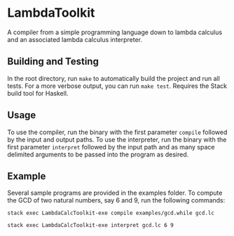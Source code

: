 # LambdaToolkit
A compiler from a simple programming language down to lambda calculus and an associated lambda calculus interpreter.

## Building and Testing
In the root directory, run `make` to automatically build the project and run all tests. For a more verbose output, you can run `make test`. Requires the Stack build tool for Haskell.

## Usage
To use the compiler, run the binary with the first parameter `compile` followed by the input and output paths.
To use the interpreter, run the binary with the first parameter `interpret` followed by the input path and as many space delimited arguments to be passed into the program as desired.

## Example 
Several sample programs are provided in the examples folder. To compute the GCD of two natural numbers, say 6 and 9, run the following commands:

`stack exec LambdaCalcToolkit-exe compile examples/gcd.while gcd.lc`

`stack exec LambdaCalcToolkit-exe interpret gcd.lc 6 9`
